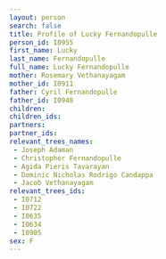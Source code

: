 ```yaml
---
layout: person
search: false
title: Profile of Lucky Fernandopulle
person_id: I0955
first_name: Lucky
last_name: Fernandopulle
full_name: Lucky Fernandopulle
mother: Rosemary Vethanayagam
mother_id: I0911
father: Cyril Fernandopulle
father_id: I0940
children:
children_ids:
partners:
partner_ids:
relevant_trees_names:
 - Joseph Adaman
 - Christopher Fernandopulle
 - Agida Pieris Tavarayan
 - Dominic Nicholas Rodrigo Candappa
 - Jacob Vethanayagam
relevant_trees_ids:
 - I0712
 - I0722
 - I0635
 - I0634
 - I0905
sex: F
---
```


